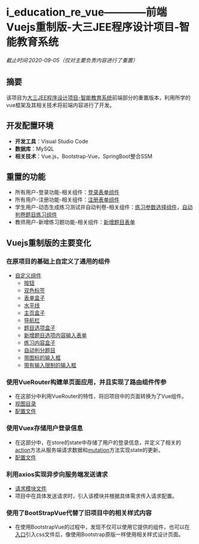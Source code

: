 # i_education_re_vue————前端Vuejs重制版-大三JEE程序设计项目-智能教育系统
###### 截止时间:2020-09-05（仅对主要负责内容进行了重置）
## 摘要
该项目为[大三JEE程序设计项目-智能教育系统](https://github.com/octu-008/junior_project_intelligent_education_system)前端部分的重置版本，利用所学的vue框架及其相关技术将前端内容进行了开发。
## 开发配置环境
- **开发工具**：Visual Studio Code
- **数据库**：MySQL
- **相关技术**：Vue.js，Bootstrap-Vue，SpringBoot整合SSM
## 重置的功能
- 所有用户-登录功能-相关组件：[登录表单组件](https://github.com/octu-008/i_education_re_vue/blob/master/src/views/LoginView/LoginBox.vue)
- 所有用户-注册功能-相关组件：[注册表单组件](https://github.com/octu-008/i_education_re_vue/blob/master/src/views/RegisterView/RegisterBox.vue)
- 学生用户-动态生成练习测试并自动判卷-相关组件：[练习参数选择组件](https://github.com/octu-008/i_education_re_vue/blob/master/src/views/ReadyForPracticeView/MainRFPractiveView.vue)，[自动判卷题目练习组件](https://github.com/octu-008/i_education_re_vue/blob/master/src/views/PractiveVIews/MainPractiveView.vue)
- 教师用户-新增练习题功能-相关组件：[新增题目表单](https://github.com/octu-008/i_education_re_vue/blob/master/src/views/NewQuestionView/MainNQuestion.vue)
## Vuejs重制版的主要变化
### 在原项目的基础上自定义了通用的组件  
- [自定义组件](https://github.com/octu-008/i_education_re_vue/tree/master/src/components)
  - [按钮](https://github.com/octu-008/i_education_re_vue/blob/master/src/components/IeButton.vue)
  - [双色标签](https://github.com/octu-008/i_education_re_vue/blob/master/src/components/IeDouColorLabel.vue)
  - [表单盒子](https://github.com/octu-008/i_education_re_vue/blob/master/src/components/IeFormBox.vue)
  - [水平线](https://github.com/octu-008/i_education_re_vue/blob/master/src/components/IeHr.vue)
  - [主页盒子](https://github.com/octu-008/i_education_re_vue/blob/master/src/components/IeMainPageBox.vue)
  - [导航栏](https://github.com/octu-008/i_education_re_vue/blob/master/src/components/IeNavBar.vue)
  - [题目选项盒子](https://github.com/octu-008/i_education_re_vue/blob/master/src/components/IeOptionBox.vue)
  - [新增题目选项内容输入表单](https://github.com/octu-008/i_education_re_vue/blob/master/src/components/IeOptionInputBox.vue)
  - [练习内容盒子](https://github.com/octu-008/i_education_re_vue/blob/master/src/components/IePractiveBox.vue)
  - [自动判分题目](https://github.com/octu-008/i_education_re_vue/blob/master/src/components/IeQuestionBox.vue)
  - [带图标的输入框](https://github.com/octu-008/i_education_re_vue/blob/master/src/components/InputWithImg.vue)
  - [带有输入限制的输入框](https://github.com/octu-008/i_education_re_vue/blob/master/src/components/InputWithLimited.vue)
### 使用VueRouter构建单页面应用，并且实现了路由组件传参  
- 在这部分中利用VueRouter的特性，将旧项目中的页面转换为了Vue组件。
- [视图目录](https://github.com/octu-008/i_education_re_vue/tree/master/src/views)  
- [配置文件](https://github.com/octu-008/i_education_re_vue/blob/master/src/router/index.js)
### 使用Vuex存储用户登录信息  
- 在这部分中，在store的state中存储了用户的登录信息，并定义了相关的[action](https://github.com/octu-008/i_education_re_vue/blob/master/src/store/actions.js)方法从服务端请求数据和[mutation](https://github.com/octu-008/i_education_re_vue/blob/master/src/store/mutations.js)方法实现state的更新。
- [配置文件](https://github.com/octu-008/i_education_re_vue/blob/master/src/store/index.js)
### 利用axios实现异步向服务端发送请求  
- [请求模块文件](https://github.com/octu-008/i_education_re_vue/blob/master/src/network/request.js)
- 项目中在具体发送请求时，引入该模块并根据具体需求传入请求配置。
### 使用了BootStrapVue代替了旧项目中的相关样式内容
- 在使用BootstrapVue的过程中，发现不仅可以使用它提供的组件，也可以在[入口](https://github.com/octu-008/i_education_re_vue/blob/master/src/main.js)引入css文件后，像使用Bootstrap原版一样使用相关样式设计页面。
